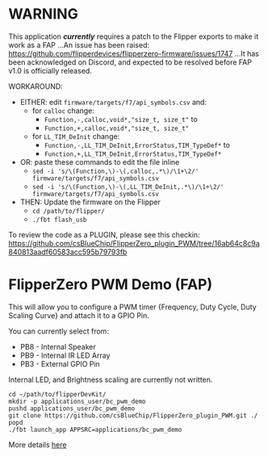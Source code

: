 # WARNING

This application *__currently__* requires a patch to the Flipper exports to make it work as a FAP ...An issue has been raised: https://github.com/flipperdevices/flipperzero-firmware/issues/1747 ...It has been acknowledged on Discord, and expected to be resolved before FAP v1.0 is officially released.

WORKAROUND:
* EITHER: edit `firmware/targets/f7/api_symbols.csv` and:
  * for `calloc` change:
    * `Function,-,calloc,void*,"size_t, size_t"` to 
    * `Function,+,calloc,void*,"size_t, size_t"`
  * for `LL_TIM_DeInit` change:
    * `Function,-,LL_TIM_DeInit,ErrorStatus,TIM_TypeDef*` to 
    * `Function,+,LL_TIM_DeInit,ErrorStatus,TIM_TypeDef*`
* OR: paste these commands to edit the file inline    
  * `sed -i 's/\(Function,\)-\(,calloc,.*\)/\1+\2/' firmware/targets/f7/api_symbols.csv`
  * `sed -i 's/\(Function,\)-\(,LL_TIM_DeInit,.*\)/\1+\2/' firmware/targets/f7/api_symbols.csv`
* THEN: Update the firmware on the Flipper
  * `cd /path/to/flipper/` 
  * `./fbt flash_usb`
  
To review the code as a PLUGIN, please see this checkin: https://github.com/csBlueChip/FlipperZero_plugin_PWM/tree/16ab64c8c9a840813aadf60583acc595b79793fb

# FlipperZero PWM Demo (FAP)

This will allow you to configure a PWM timer {Frequency, Duty Cycle, Duty Scaling Curve} and attach it to a GPIO Pin.

You can currently select from:
* PB8 - Internal Speaker
* PB9 - Internal IR LED Array
* PB3 - External GPIO Pin

Internal LED, and Brightness scaling are currently not written.

```
cd ~/path/to/flipperDevKit/
mkdir -p applications_user/bc_pwm_demo
pushd applications_user/bc_pwm_demo
git clone https://github.com/csBlueChip/FlipperZero_plugin_PWM.git ./
popd
./fbt launch_app APPSRC=applications/bc_pwm_demo
```
More details [here](https://github.com/csBlueChip/FlipperZero_plugin_howto)
